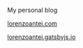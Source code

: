 My personal blog

[lorenzoantei.com](https://www.lorenzoantei.com)

[lorenzoantei.gatsbyjs.io](https://lorenzoantei.gatsbyjs.io/)
